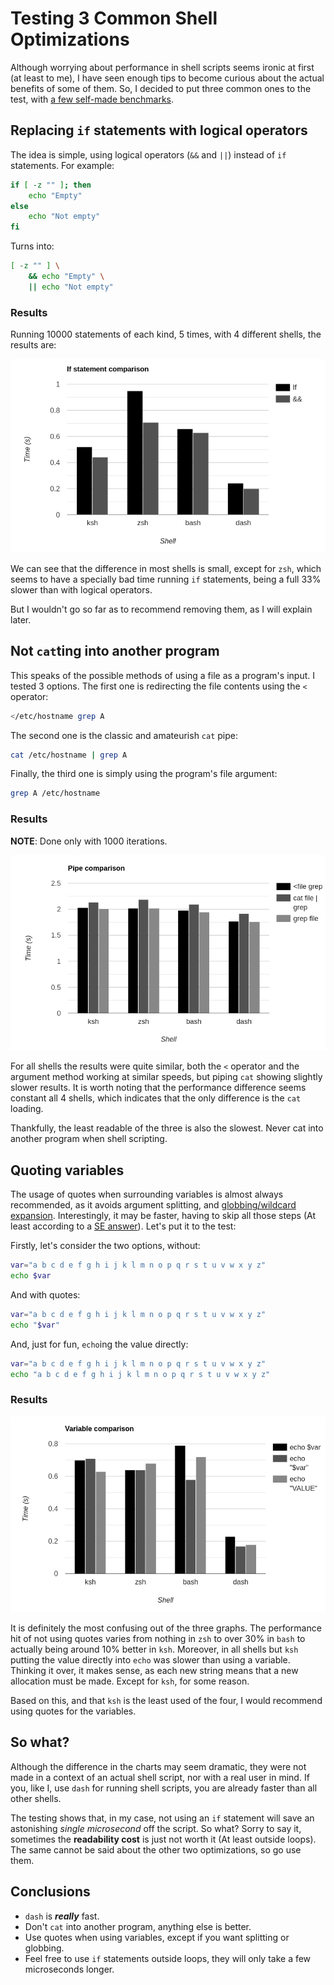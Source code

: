 # Testing 3 Common Shell Optimizations
Although worrying about performance in shell scripts seems ironic at first (at least to me),
I have seen enough tips to become curious about the actual benefits of some of them.
So, I decided to put three common ones to the test, with [a few self-made benchmarks](https://github.com/hhhhhhhhhn/bensh).

## Replacing `if` statements with logical operators
The idea is simple, using logical operators (`&&` and `||`) instead of `if` statements.
For example:

```bash
if [ -z "" ]; then
	echo "Empty"
else
	echo "Not empty"
fi
```

Turns into:

```bash
[ -z "" ] \
	&& echo "Empty" \
	|| echo "Not empty"
```

### Results
Running 10000 statements of each kind, 5 times, with 4 different shells, the results are:

![If statement performance graph](./assets/shell-script-optimizations/ifchart.png)

We can see that the difference in most shells is small,
except for `zsh`,
which seems to have a specially bad time running `if` statements,
being a full 33% slower than with logical operators.

But I wouldn't go so far as to recommend removing them, as I will explain later.

## Not `cat`ting into another program
This speaks of the possible methods of using a file as a program's input.
I tested 3 options.
The first one is redirecting the file contents using the `<` operator:

```bash
</etc/hostname grep A
```

The second one is the classic and amateurish `cat` pipe:

```bash
cat /etc/hostname | grep A
```

Finally, the third one is simply using the program's file argument:

```bash
grep A /etc/hostname
```

### Results
**NOTE**: Done only with 1000 iterations.

![Pipe performance graph](./assets/shell-script-optimizations/pipechart.png)

For all shells the results were quite similar,
both the `<` operator and the argument method working at similar speeds,
but piping `cat` showing slightly slower results.
It is worth noting that the performance difference seems constant all 4 shells,
which indicates that the only difference is the `cat` loading.

Thankfully, the least readable of the three is also the slowest.
Never cat into another program when shell scripting.


## Quoting variables
The usage of quotes when surrounding variables is almost always recommended,
as it avoids argument splitting, and [globbing/wildcard expansion](https://tldp.org/LDP/abs/html/globbingref.html).
Interestingly, it may be faster, having to skip all those steps
(At least according to a [SE answer](https://unix.stackexchange.com/a/67131)).
Let's put it to the test:

Firstly, let's consider the two options, without:

```bash
var="a b c d e f g h i j k l m n o p q r s t u v w x y z"
echo $var
```

And with quotes:

```bash
var="a b c d e f g h i j k l m n o p q r s t u v w x y z"
echo "$var"
```

And, just for fun, `echo`ing the value directly:
```bash
var="a b c d e f g h i j k l m n o p q r s t u v w x y z"
echo "a b c d e f g h i j k l m n o p q r s t u v w x y z"
```

### Results

![Variables performance graph](./assets/shell-script-optimizations/varchart.png)

It is definitely the most confusing out of the three graphs.
The performance hit of not using quotes varies from nothing in `zsh`
to over 30% in `bash` to actually being around 10% better in `ksh`.
Moreover, in all shells but `ksh` putting the value directly into `echo` was slower than using a variable.
Thinking it over, it makes sense, as each new string means that a new allocation must be made.
Except for `ksh`, for some reason.

Based on this, and that `ksh` is the least used of the four,
I would recommend using quotes for the variables.


## So what?
Although the difference in the charts may seem dramatic,
they were not made in a context of an actual shell script,
nor with a real user in mind.
If you, like I, use `dash` for running shell scripts,
you are already faster than all other shells.

The testing shows that, in my case,
not using an `if` statement will save an astonishing *single microsecond* off the script.
So what?
Sorry to say it, sometimes the **readability cost** is just not worth it (At least outside loops).
The same cannot be said about the other two optimizations, so go use them.

## Conclusions
- `dash` is ***really*** fast.
- Don't `cat` into another program, anything else is better.
- Use quotes when using variables, except if you want splitting or globbing.
- Feel free to use `if` statements outside loops,
  they will only take a few microseconds longer.


